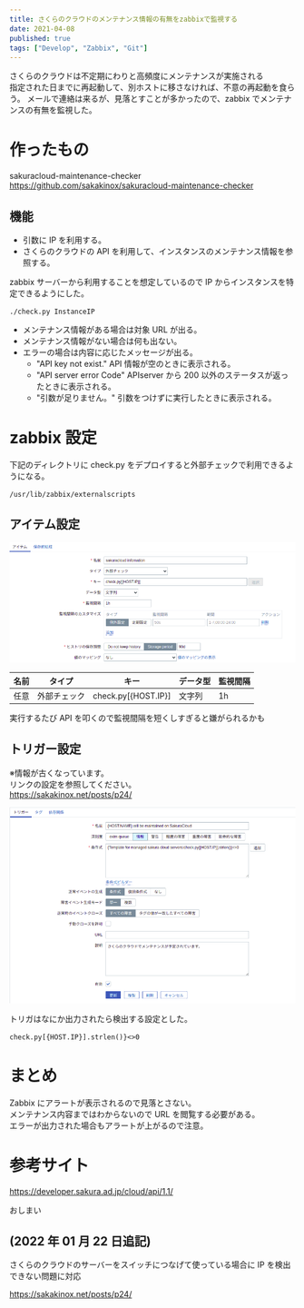 ```yaml
---
title: さくらのクラウドのメンテナンス情報の有無をzabbixで監視する
date: 2021-04-08
published: true
tags: ["Develop", "Zabbix", "Git"]
---
```


さくらのクラウドは不定期にわりと高頻度にメンテナンスが実施される  
指定された日までに再起動して、別ホストに移さなければ、不意の再起動を食らう。
メールで連絡は来るが、見落とすことが多かったので、zabbix でメンテナンスの有無を監視した。

# 作ったもの

sakuracloud-maintenance-checker  
https://github.com/sakakinox/sakuracloud-maintenance-checker

## 機能

- 引数に IP を利用する。
- さくらのクラウドの API を利用して、インスタンスのメンテナンス情報を参照する。

zabbix サーバーから利用することを想定しているので IP からインスタンスを特定できるようにした。

```shell
./check.py InstanceIP
```

- メンテナンス情報がある場合は対象 URL が出る。
- メンテナンス情報がない場合は何も出ない。
- エラーの場合は内容に応じたメッセージが出る。
  - "API key not exist." API 情報が空のときに表示される。
  - "API server error Code" APIserver から 200 以外のステータスが返ったときに表示される。
  - "引数が足りません。" 引数をつけずに実行したときに表示される。

# zabbix 設定

下記のディレクトリに check.py をデプロイすると外部チェックで利用できるようになる。

```
/usr/lib/zabbix/externalscripts
```

## アイテム設定

![アイテム設定](../image/p11/itemsettings.png)

| 名前 | タイプ       | キー                | データ型 | 監視間隔 |
| ---- | ------------ | ------------------- | -------- | -------- |
| 任意 | 外部チェック | check.py[{HOST.IP}] | 文字列   | 1h       |

実行するたび API を叩くので監視間隔を短くしすぎると嫌がられるかも

## トリガー設定

※情報が古くなっています。  
リンクの設定を参照してください。  
https://sakakinox.net/posts/p24/

![トリガ設定](../image/p11/triggersettings.png)

トリガはなにか出力されたら検出する設定とした。

```
check.py[{HOST.IP}].strlen()}<>0
```

# まとめ

Zabbix にアラートが表示されるので見落とさない。  
メンテナンス内容まではわからないので URL を閲覧する必要がある。  
エラーが出力された場合もアラートが上がるので注意。

# 参考サイト

https://developer.sakura.ad.jp/cloud/api/1.1/

おしまい

## (2022 年 01 月 22 日追記)

さくらのクラウドのサーバーをスイッチにつなげて使っている場合に
IP を検出できない問題に対応

https://sakakinox.net/posts/p24/
